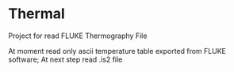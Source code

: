 # Thermal
Project for read FLUKE Thermography File

At moment read only ascii temperature table exported from FLUKE software;
At next step read .is2 file
